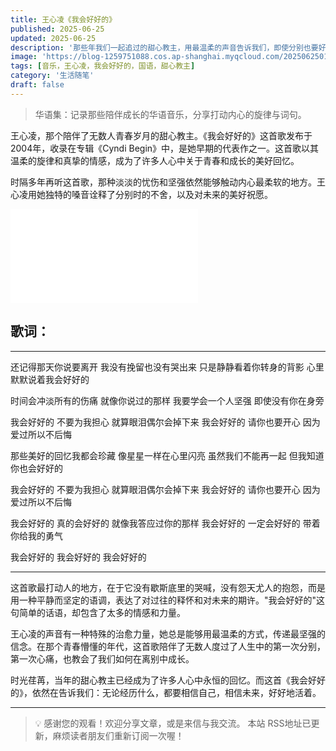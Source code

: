 ```yaml
---
title: 王心凌《我会好好的》
published: 2025-06-25
updated: 2025-06-25
description: '那些年我们一起追过的甜心教主，用最温柔的声音告诉我们，即使分别也要好好的。'
image: 'https://blog-1259751088.cos.ap-shanghai.myqcloud.com/20250625014851848.png?imageSlim'
tags: [音乐，王心凌，我会好好的，国语，甜心教主]
category: '生活随笔'
draft: false
---
```


> 华语集：记录那些陪伴成长的华语音乐，分享打动内心的旋律与词句。

王心凌，那个陪伴了无数人青春岁月的甜心教主。《我会好好的》这首歌发布于2004年，收录在专辑《Cyndi Begin》中，是她早期的代表作之一。这首歌以其温柔的旋律和真挚的情感，成为了许多人心中关于青春和成长的美好回忆。

时隔多年再听这首歌，那种淡淡的忧伤和坚强依然能够触动内心最柔软的地方。王心凌用她独特的嗓音诠释了分别时的不舍，以及对未来的美好祝愿。

<iframe src="//player.bilibili.com/player.html?isOutside=true&aid=257564515&bvid=BV15Y411T7Cq&cid=749097148&p=1" scrolling="no" border="0" frameborder="no" framespacing="0" allowfullscreen="true"></iframe>

## 歌词：

---

还记得那天你说要离开
我没有挽留也没有哭出来
只是静静看着你转身的背影
心里默默说着我会好好的

时间会冲淡所有的伤痛
就像你说过的那样
我要学会一个人坚强
即使没有你在身旁

我会好好的 不要为我担心
就算眼泪偶尔会掉下来
我会好好的 请你也要开心
因为爱过所以不后悔

那些美好的回忆我都会珍藏
像星星一样在心里闪亮
虽然我们不能再一起
但我知道你也会好好的

我会好好的 不要为我担心
就算眼泪偶尔会掉下来
我会好好的 请你也要开心
因为爱过所以不后悔

我会好好的 真的会好好的
就像我答应过你的那样
我会好好的 一定会好好的
带着你给我的勇气

我会好好的
我会好好的
我会好好的

---

这首歌最打动人的地方，在于它没有歇斯底里的哭喊，没有怨天尤人的抱怨，而是用一种平静而坚定的语调，表达了对过往的释怀和对未来的期许。"我会好好的"这句简单的话语，却包含了太多的情感和力量。

王心凌的声音有一种特殊的治愈力量，她总是能够用最温柔的方式，传递最坚强的信念。在那个青春懵懂的年代，这首歌陪伴了无数人度过了人生中的第一次分别，第一次心痛，也教会了我们如何在离别中成长。

时光荏苒，当年的甜心教主已经成为了许多人心中永恒的回忆。而这首《我会好好的》，依然在告诉我们：无论经历什么，都要相信自己，相信未来，好好地活着。

---

> 💡 感谢您的观看！欢迎分享文章，或是来信与我交流。
> 本站 RSS地址已更新，麻烦读者朋友们重新订阅一次喔！